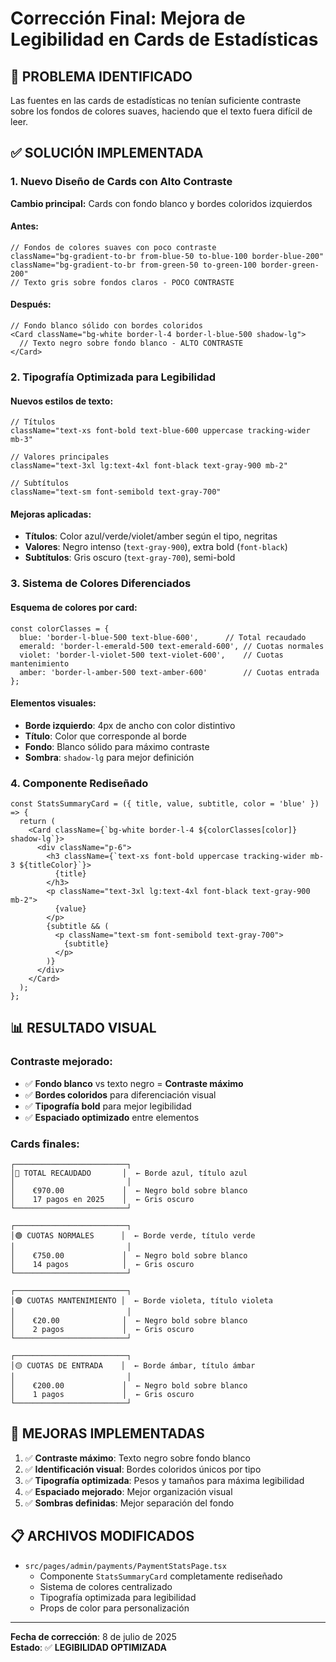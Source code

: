# Corrección Final: Mejora de Legibilidad en Cards de Estadísticas

## 🐛 PROBLEMA IDENTIFICADO

Las fuentes en las cards de estadísticas no tenían suficiente contraste sobre los fondos de colores suaves, haciendo que el texto fuera difícil de leer.

## ✅ SOLUCIÓN IMPLEMENTADA

### 1. Nuevo Diseño de Cards con Alto Contraste

**Cambio principal:** Cards con fondo blanco y bordes coloridos izquierdos

#### **Antes:**
```tsx
// Fondos de colores suaves con poco contraste
className="bg-gradient-to-br from-blue-50 to-blue-100 border-blue-200"
className="bg-gradient-to-br from-green-50 to-green-100 border-green-200"
// Texto gris sobre fondos claros - POCO CONTRASTE
```

#### **Después:**
```tsx
// Fondo blanco sólido con bordes coloridos
<Card className="bg-white border-l-4 border-l-blue-500 shadow-lg">
  // Texto negro sobre fondo blanco - ALTO CONTRASTE
</Card>
```

### 2. Tipografía Optimizada para Legibilidad

#### **Nuevos estilos de texto:**
```tsx
// Títulos
className="text-xs font-bold text-blue-600 uppercase tracking-wider mb-3"

// Valores principales
className="text-3xl lg:text-4xl font-black text-gray-900 mb-2"

// Subtítulos
className="text-sm font-semibold text-gray-700"
```

#### **Mejoras aplicadas:**
- **Títulos**: Color azul/verde/violet/amber según el tipo, negritas
- **Valores**: Negro intenso (`text-gray-900`), extra bold (`font-black`)
- **Subtítulos**: Gris oscuro (`text-gray-700`), semi-bold

### 3. Sistema de Colores Diferenciados

#### **Esquema de colores por card:**
```tsx
const colorClasses = {
  blue: 'border-l-blue-500 text-blue-600',      // Total recaudado
  emerald: 'border-l-emerald-500 text-emerald-600', // Cuotas normales
  violet: 'border-l-violet-500 text-violet-600',    // Cuotas mantenimiento
  amber: 'border-l-amber-500 text-amber-600'        // Cuotas entrada
};
```

#### **Elementos visuales:**
- **Borde izquierdo**: 4px de ancho con color distintivo
- **Título**: Color que corresponde al borde
- **Fondo**: Blanco sólido para máximo contraste
- **Sombra**: `shadow-lg` para mejor definición

### 4. Componente Rediseñado

```tsx
const StatsSummaryCard = ({ title, value, subtitle, color = 'blue' }) => {
  return (
    <Card className={`bg-white border-l-4 ${colorClasses[color]} shadow-lg`}>
      <div className="p-6">
        <h3 className={`text-xs font-bold uppercase tracking-wider mb-3 ${titleColor}`}>
          {title}
        </h3>
        <p className="text-3xl lg:text-4xl font-black text-gray-900 mb-2">
          {value}
        </p>
        {subtitle && (
          <p className="text-sm font-semibold text-gray-700">
            {subtitle}
          </p>
        )}
      </div>
    </Card>
  );
};
```

## 📊 RESULTADO VISUAL

### **Contraste mejorado:**
- ✅ **Fondo blanco** vs texto negro = **Contraste máximo**
- ✅ **Bordes coloridos** para diferenciación visual
- ✅ **Tipografía bold** para mejor legibilidad
- ✅ **Espaciado optimizado** entre elementos

### **Cards finales:**

```
┌─────────────────────────┐
│🔵 TOTAL RECAUDADO       │  ← Borde azul, título azul
│                         │
│    €970.00             │  ← Negro bold sobre blanco
│    17 pagos en 2025    │  ← Gris oscuro
└─────────────────────────┘

┌─────────────────────────┐
│🟢 CUOTAS NORMALES      │  ← Borde verde, título verde
│                         │
│    €750.00             │  ← Negro bold sobre blanco
│    14 pagos            │  ← Gris oscuro
└─────────────────────────┘

┌─────────────────────────┐
│🟣 CUOTAS MANTENIMIENTO │  ← Borde violeta, título violeta
│                         │
│    €20.00              │  ← Negro bold sobre blanco
│    2 pagos             │  ← Gris oscuro
└─────────────────────────┘

┌─────────────────────────┐
│🟡 CUOTAS DE ENTRADA    │  ← Borde ámbar, título ámbar
│                         │
│    €200.00             │  ← Negro bold sobre blanco
│    1 pagos             │  ← Gris oscuro
└─────────────────────────┘
```

## 🎯 MEJORAS IMPLEMENTADAS

1. ✅ **Contraste máximo**: Texto negro sobre fondo blanco
2. ✅ **Identificación visual**: Bordes coloridos únicos por tipo
3. ✅ **Tipografía optimizada**: Pesos y tamaños para máxima legibilidad
4. ✅ **Espaciado mejorado**: Mejor organización visual
5. ✅ **Sombras definidas**: Mejor separación del fondo

## 📋 ARCHIVOS MODIFICADOS

- `src/pages/admin/payments/PaymentStatsPage.tsx`
  - Componente `StatsSummaryCard` completamente rediseñado
  - Sistema de colores centralizado
  - Tipografía optimizada para legibilidad
  - Props de color para personalización

---

**Fecha de corrección**: 8 de julio de 2025  
**Estado**: ✅ **LEGIBILIDAD OPTIMIZADA**
